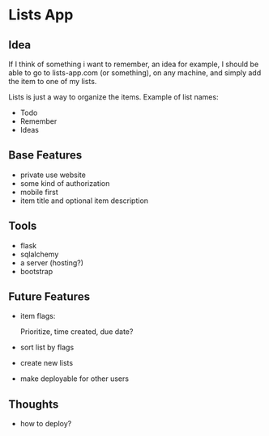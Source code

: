 # Lists App

## Idea

If I think of something i want to remember, an idea for example, I should be able to go to lists-app.com (or something), on any machine, and simply add the item to one of my lists.

Lists is just a way to organize the items. Example of list names: 
+ Todo
+ Remember
+ Ideas

## Base Features

+ private use website
+ some kind of authorization
+ mobile first
+ item title and optional item description

## Tools

+ flask
+ sqlalchemy
+ a server (hosting?)
+ bootstrap

## Future Features

+ item flags:

    Prioritize, time created, due date?

+ sort list by flags
+ create new lists
+ make deployable for other users

## Thoughts

+ how to deploy?
